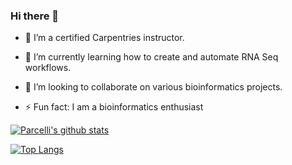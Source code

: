 ### Hi there 👋

- 🔭 I’m a certified Carpentries instructor.
- 🌱 I’m currently learning how to create and automate RNA Seq workflows.
- 👯 I’m looking to collaborate on various bioinformatics projects.

- ⚡ Fun fact: I am a bioinformatics enthusiast

[![Parcelli's github stats](https://github-readme-stats.vercel.app/api?username=Parcelli&show_icons=true&theme=radical&hide_rank=false)](https://github.com/Parcelli/github-readme-stats)

[![Top Langs](https://github-readme-stats.vercel.app/api/top-langs/?username=Parcelli)](https://github.com/Parcelli/github-readme-stats)
